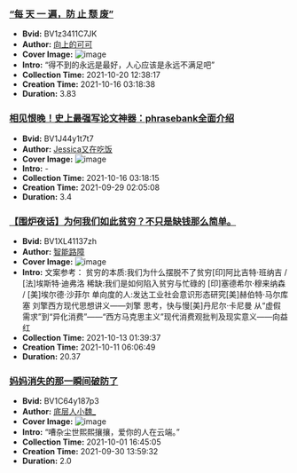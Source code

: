 ### [“每 天 一 遍，防 止 颓 废”](https://www.bilibili.com/video/BV1z3411C7JK)
- **Bvid:** BV1z3411C7JK
- **Author:** [向上的可可](https://space.bilibili.com/661530094)
- **Cover Image:** ![image](http://i0.hdslb.com/bfs/archive/4e702d161ba09306c1855efdaf2daf9b73845816.jpg)
- **Intro:** “得不到的永远是最好，人心应该是永远不满足吧”
- **Collection Time:** 2021-10-20 12:38:17
- **Creation Time:** 2021-10-16 03:18:38
- **Duration:** 3.83

### [相见恨晚！史上最强写论文神器：phrasebank全面介绍](https://www.bilibili.com/video/BV1J44y1t7t7)
- **Bvid:** BV1J44y1t7t7
- **Author:** [Jessica又在吃饭](https://space.bilibili.com/2039515297)
- **Cover Image:** ![image](http://i1.hdslb.com/bfs/archive/5bbd802a3300f8933f55097dbc5a7bddbc75f335.jpg)
- **Intro:** -
- **Collection Time:** 2021-10-16 03:18:15
- **Creation Time:** 2021-09-29 02:05:08
- **Duration:** 3.4

### [【围炉夜话】为何我们如此贫穷？不只是缺钱那么简单。](https://www.bilibili.com/video/BV1XL41137zh)
- **Bvid:** BV1XL41137zh
- **Author:** [智能路障](https://space.bilibili.com/79577853)
- **Cover Image:** ![image](http://i0.hdslb.com/bfs/archive/7f15cbe3f116e2d7eec1cb3c64335245ae9bd1b5.jpg)
- **Intro:** 文案参考：
贫穷的本质:我们为什么摆脱不了贫穷[印]阿比吉特·班纳吉 / [法]埃斯特·迪弗洛
稀缺:我们是如何陷入贫穷与忙碌的 [印]塞德希尔·穆来纳森 / [美]埃尔德·沙菲尔
单向度的人:发达工业社会意识形态研究[美]赫伯特·马尔库塞
刘擎西方现代思想讲义——刘擎
思考，快与慢[美]丹尼尔·卡尼曼
从“虚假需求”到“异化消费”——“西方马克思主义”现代消费观批判及现实意义——向益红
- **Collection Time:** 2021-10-13 01:39:37
- **Creation Time:** 2021-10-11 06:06:49
- **Duration:** 20.37

### [妈妈消失的那一瞬间破防了](https://www.bilibili.com/video/BV1C64y187p3)
- **Bvid:** BV1C64y187p3
- **Author:** [底层人小魏_](https://space.bilibili.com/1120355313)
- **Cover Image:** ![image](http://i0.hdslb.com/bfs/archive/fcddaccc166c0c0bfa09a0e0e2a752718ea087e4.jpg)
- **Intro:** “嘈杂尘世熙熙攘攘，爱你的人在云端。”
- **Collection Time:** 2021-10-01 16:45:05
- **Creation Time:** 2021-09-30 13:59:32
- **Duration:** 2.0

